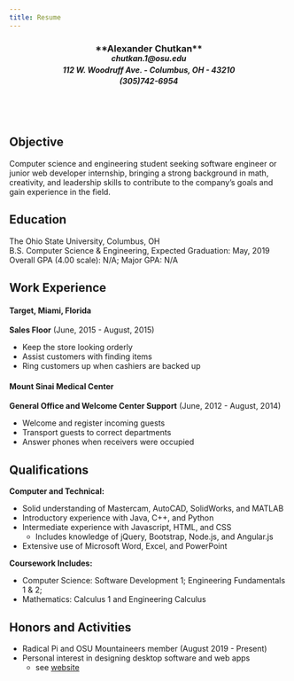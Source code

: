 ```yaml
---
title: Resume
---
```

<h3 align='center'>**Alexander Chutkan**</h3>
<h5 align='center' style='position:relative;bottom:20px;'>chutkan.1@osu.edu</h5>
<h5 align='center' style='position:relative;bottom:40px;'>112 W. Woodruff Ave. - Columbus, OH - 43210</h5>
<h5 align='center' style='position:relative;bottom:60px;'>(305)742-6954</h5>


## Objective
Computer science and engineering student seeking software engineer or junior web developer internship, bringing a strong background in math, creativity, and leadership skills to contribute to the company’s goals and gain experience in the field.

## Education
The Ohio State University, Columbus, OH<br>
B.S. Computer Science & Engineering, Expected Graduation: May, 2019<br>
Overall GPA (4.00 scale): N/A; Major GPA: N/A

## Work Experience
#### Target, Miami, Florida
**Sales Floor** (June, 2015 - August, 2015)
- Keep the store looking orderly
- Assist customers with finding items
- Ring customers up when cashiers are backed up

#### Mount Sinai Medical Center
**General Office and Welcome Center Support** (June, 2012 - August, 2014)
- Welcome and register incoming guests
- Transport guests to correct departments
- Answer phones when receivers were occupied

## Qualifications
**Computer and Technical:**
+ Solid understanding of Mastercam, AutoCAD, SolidWorks, and MATLAB
+ Introductory experience with Java, C++, and Python
+ Intermediate experience with Javascript, HTML, and CSS
  + Includes knowledge of jQuery, Bootstrap, Node.js, and Angular.js
+ Extensive use of Microsoft Word, Excel, and PowerPoint

**Coursework Includes:**
+ Computer Science: Software Development 1; Engineering Fundamentals 1 & 2;
+ Mathematics: Calculus 1 and Engineering Calculus

## Honors and Activities
* Radical Pi and OSU Mountaineers member (August 2019 - Present)
* Personal interest in designing desktop software and web apps
  * see [website](chutkan1.github.io)
